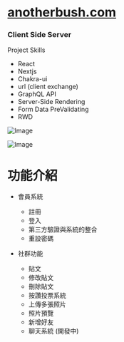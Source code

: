 # [anotherbush.com](https://anotherbush.com/)

### Client Side Server

Project Skills

- React 
- Nextjs
- Chakra-ui
- url (client exchange)
- GraphQL API
- Server-Side Rendering
- Form Data PreValidating
- RWD

![Image](https://media.giphy.com/media/p99Unv3ayooVkU0Fyg/giphy.gif)

![Image](https://upload.cc/i1/2021/03/11/EYZn1U.png)

# 功能介紹

- 會員系統
  - 註冊
  - 登入
  - 第三方驗證與系統的整合
  - 重設密碼
  
- 社群功能
  - 貼文
  - 修改貼文
  - 刪除貼文
  - 按讚投票系統
  - 上傳多張照片
  - 照片預覽
  - 新增好友
  - 聊天系統 (開發中)
